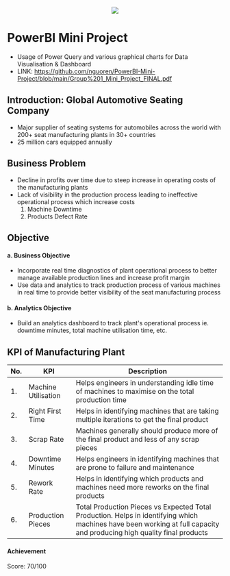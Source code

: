 <p align="center"><img src="https://i.imgur.com/T73ynhv.png"></p>

# PowerBI Mini Project
- Usage of Power Query and various graphical charts for Data Visualisation &amp; Dashboard
- LINK: https://github.com/nguoren/PowerBI-Mini-Project/blob/main/Group%201_Mini_Project_FINAL.pdf

## Introduction: Global Automotive Seating Company
- Major supplier of seating systems for automobiles across the world with 200+ seat manufacturing plants in 30+ countries
- 25 million cars equipped annually

## Business Problem
- Decline in profits over time due to steep increase in operating costs of the manufacturing plants
- Lack of visibility in the production process leading to ineffective operational process which increase costs
  1. Machine Downtime
  2. Products Defect Rate

## Objective
#### a. Business Objective
- Incorporate real time diagnostics of plant operational process to better manage available production lines and increase profit margin
- Use data and analytics to track production process of various machines in real time to provide better visibility of the seat manufacturing process
#### b. Analytics Objective
- Build an analytics dashboard to track plant's operational process ie. downtime minutes, total machine utilisation time, etc.

## KPI of Manufacturing Plant

No. | KPI | Description
--- | --- | ---
| 1. | Machine Utilisation | Helps engineers in understanding idle time of machines to maximise on the total production time |
| 2. | Right First Time | Helps in identifying machines that are taking multiple iterations to get the final product |
| 3. | Scrap Rate | Machines generally should produce more of the final product and less of any scrap pieces |
| 4. | Downtime Minutes | Helps engineers in identifying machines that are prone to failure and maintenance |
| 5. | Rework Rate | Helps in identifying which products and machines need more reworks on the final products |
| 6. | Production Pieces | Total Production Pieces vs Expected Total Production. Helps in identifying which machines have been working at full capacity and producing high quality final products |

#### Achievement
Score: 70/100
